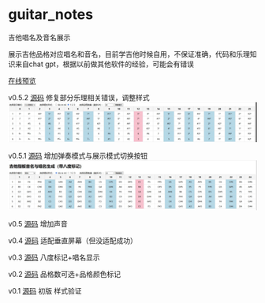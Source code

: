 # guitar_notes
吉他唱名及音名展示

展示吉他品格对应唱名和音名，目前学吉他时候自用，不保证准确，代码和乐理知识来自chat gpt，根据以前做其他软件的经验，可能会有错误

[在线预览](https://bili345679.github.io/guitar_notes/index.html)

v0.5.2
[源码](https://github.com/Bili345679/guitar_notes/blob/main/src/v0.5.2.html)
修复部分乐理相关错误，调整样式
![v0.5.2预览图](https://github.com/Bili345679/guitar_notes/blob/main/preview/guitar_notes_v_0.5.2.jpg)

v0.5.1
[源码](https://github.com/Bili345679/guitar_notes/blob/main/src/v0.5.1.html)
增加弹奏模式与展示模式切换按钮
![v0.5.1预览图](https://github.com/Bili345679/guitar_notes/blob/main/preview/guitar_notes_v_0.5.1.jpg)

v0.5
[源码](https://github.com/Bili345679/guitar_notes/blob/main/src/v0.5.html)
增加声音

v0.4
[源码](https://github.com/Bili345679/guitar_notes/blob/main/src/v0.4.html)
适配垂直屏幕（但没适配成功）

v0.3
[源码](https://github.com/Bili345679/guitar_notes/blob/main/src/v0.3.html)
八度标记+唱名显示

v0.2
[源码](https://github.com/Bili345679/guitar_notes/blob/main/src/v0.2.html)
品格数可选+品格颜色标记

v0.1
[源码](https://github.com/Bili345679/guitar_notes/blob/main/src/v0.1.html)
初版 样式验证